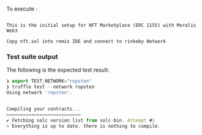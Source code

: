 To execute :

```

This is the initial setup for NFT Marketplace (ERC 1155) with Moralis Web3

Copy nft.sol into remix IDE and connect to rinkeby Network
```

### Test suite output

The following is the expected test result:

```javascript
❯ export TEST_NETWORK="ropsten"
❯ truffle test --network ropsten
Using network 'ropsten'.


Compiling your contracts...
===========================
✔ Fetching solc version list from solc-bin. Attempt #1
> Everything is up to date, there is nothing to compile.
```
